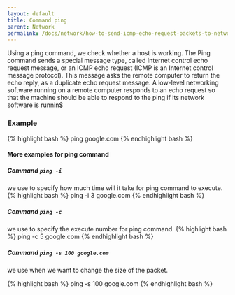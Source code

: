 ```yaml
---
layout: default
title: Command ping
parent: Network
permalink: /docs/network/how-to-send-icmp-echo-request-packets-to-network-hosts/
---
```



Using a ping command, we check whether a host is working.
The Ping command sends a special message type, called Internet control echo request message, or an ICMP echo request (ICMP is an Internet control message protocol).
This message asks the remote computer to return the echo reply, as a duplicate echo request message.
A low-level networking software running on a remote computer responds to an echo request so that the machine should be able to respond to the ping if its network software is runnin$

### Example
{% highlight bash %}
ping google.com
{% endhighlight bash %}

#### More examples for ping command

##### Command ```ping -i```
we use to specify how much time will it take for ping command to execute.
{% highlight bash %}
ping -i 3 google.com
{% endhighlight bash %}

##### Command ```ping -c```
we use to specify the execute number for ping command.
{% highlight bash %}
ping -c 5 google.com
{% endhighlight bash %}

##### Command ```ping -s 100 google.com```
we use when we want to change the size of the packet.

{% highlight bash %}
ping -s 100 google.com
{% endhighlight bash %}
